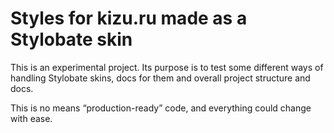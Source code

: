 # Styles for kizu.ru made as a Stylobate skin

This is an experimental project. Its purpose is to test some different ways of handling Stylobate skins, docs for them and overall project structure and docs.

This is no means “production-ready” code, and everything could change with ease.
